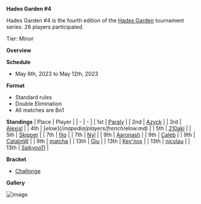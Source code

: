 ******Hades Garden #4******

Hades Garden #4 is the fourth edition of the 
[Hades Garden](/hg/hgmain.md) tournament series.
26 players participated.

Tier: Minor

****Overview****

**Schedule**
- May 6th, 2023 to May 12th, 2023

**Format**
- Standard rules
- Double Elimination
- All matches are Bo1

**Standings**
| Place | Player |
| - | - |
| 1st | [Paraly](/inapedia/players/japanese/paraly.md) |
| 2nd | [Azyck](/inapedia/players/french/azyck.md) |
| 3rd | [Alexisl](/inapedia/players/french/alexisl.md) |
| 4th | [$elow](/inapedia/players/french/$elow.md) |
| 5th | [210aki](/inapedia/players/french/210aki) |
| 5th | [Skipper](/inapedia/players/austrian/skipper.md) |
| 7th | [filo](/inapedia/players/italian/filo.md) |
| 7th | [Nyl](/inapedia/players/uk/nyl.md) |
| 9th | [Aaronash](/inapedia/players/italian/aaronash.md) |
| 9th | [Caleb](/inapedia/players/bulgarian/caleb.md) |
| 9th | [CatalinW](/inapedia/players/romanian/catalinw.md) |
| 9th | [matcha](/inapedia/players/chinese/matcha.md) |
| 13th | [Giu](/inapedia/players/italian/giu.md) |
| 13th | [Kev'nox](/inapedia/players/french/kevnox.md) |
| 13th | [nicolau](/inapedia/players/brazilian/nicolau.md) |
| 13th | [Saikyoo11](/inapedia/players/french/saikyoo11.md) |

**Bracket**
- [Challonge](https://challonge.com/gwe99c4t)

**Gallery**

![image](https://github.com/inabikarilibrary/inalib/assets/110833255/8a5a0c21-977a-43e0-9f98-a89040ccb441)


